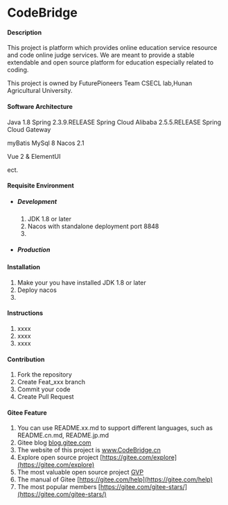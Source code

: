 # CodeBridge

#### Description
This project is platform which provides online education service resource and code online judge services. We are meant to provide a stable extendable and open source platform for education especially related to coding.

This project is owned by FuturePioneers Team CSECL lab,Hunan Agricultural University. 

#### Software Architecture
Java 1.8	Spring 2.3.9.RELEASE 	Spring Cloud Alibaba 2.5.5.RELEASE	Spring Cloud Gateway

myBatis	MySql 8	Nacos 2.1  

Vue 2 & ElementUI

ect.

#### Requisite Environment

- ##### Development

  1. JDK 1.8 or later
  2. Nacos with standalone deployment port 8848
  3.  

- ##### Production

#### Installation

1.  Make your you have installed JDK 1.8 or later
2.  Deploy nacos
3.  

#### Instructions

1.  xxxx
2.  xxxx
3.  xxxx

#### Contribution

1.  Fork the repository
2.  Create Feat_xxx branch
3.  Commit your code
4.  Create Pull Request


#### Gitee Feature

1.  You can use README.xx.md to support different languages, such as README.cn.md, README.jp.md
2.  Gitee blog [blog.gitee.com](https://blog.gitee.com)
3.  The website of this project is www.CodeBridge.cn 
4.  Explore open source project [https://gitee.com/explore](https://gitee.com/explore)
5.  The most valuable open source project [GVP](https://gitee.com/gvp)
6.  The manual of Gitee [https://gitee.com/help](https://gitee.com/help)
7.  The most popular members  [https://gitee.com/gitee-stars/](https://gitee.com/gitee-stars/)
